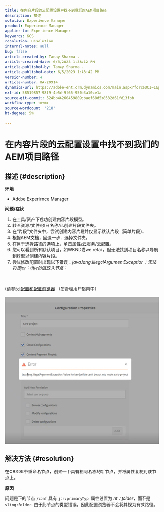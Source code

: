 ```yaml
---
title: 在内容片段的云配置设置中找不到我们的AEM项目路径
description: 描述
solution: Experience Manager
product: Experience Manager
applies-to: Experience Manager
keywords: KCS
resolution: Resolution
internal-notes: null
bug: false
article-created-by: Tanay Sharma .
article-created-date: 6/5/2023 1:38:12 PM
article-published-by: Tanay Sharma .
article-published-date: 6/5/2023 1:43:42 PM
version-number: 4
article-number: KA-20914
dynamics-url: https://adobe-ent.crm.dynamics.com/main.aspx?forceUCI=1&pagetype=entityrecord&etn=knowledgearticle&id=01bdb936-a603-ee11-8f6e-6045bd006b4b
exl-id: 58519857-98f9-4e5d-9f65-950e3a10ce1a
source-git-commit: 524bb46260459809cbaef68d5b8532d61fd13fbb
workflow-type: tm+mt
source-wordcount: '218'
ht-degree: 5%

---
```


# 在内容片段的云配置设置中找不到我们的AEM项目路径

## 描述 {#description}


<b>环境</b>

- Adobe Experience Manager


<b>问题/症状</b>

1. 在工具/资产下成功创建内容片段模型。
2. 转至资源/文件/项目名称/已创建片段文件夹。
3. 在“片段”文件夹中，尝试创建内容片段并仅显示默认片段（简单片段）。
4. 根据AEM文档，回退一步，选择文件夹。
5. 在用于选择路径的选项上，单击属性/云服务/云配置。
6. 您可以看到所有默认项目，如WKND或we.retail，但无法找到项目名称以导航到模型以创建内容片段。
7. 尝试修改配置时出现以下错误：*java.lang.IllegalArgumentException：无法将键jcr：title的值放入节点：*

<br><br>(请参阅 [配置和配置浏览器](https://experienceleague.adobe.com/docs/experience-manager-65/administering/introduction/configurations.html?lang=en) （在管理用户指南中）<br><br>![](assets/___05bdb936-a603-ee11-8f6e-6045bd006b4b___.png)<br>

## 解决方法 {#resolution}


在CRXDE中重命名节点，创建一个具有相同名称的新节点，并将属性复制到该节点上。

<b>原因</b>

问题是下的节点 `/conf` 具有 `jcr:primaryTyp `属性设置为 *nt：folder*，而不是 `sling:Folder`.
由于此节点的类型错误，因此配置浏览器不会将其视为有效路径。
